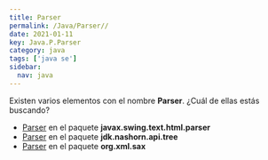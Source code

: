 ```yaml
---
title: Parser
permalink: /Java/Parser//
date: 2021-01-11
key: Java.P.Parser
category: java
tags: ['java se']
sidebar: 
  nav: java
---
```


Existen varios elementos con el nombre **Parser**. ¿Cuál de ellas estás buscando?
<ul>
<li><a href="/Java/Parser-javax-swing-text-html-parser/">Parser</a> en el paquete <strong>javax.swing.text.html.parser</strong></li>
<li><a href="/Java/Parser-jdk-nashorn-api-tree/">Parser</a> en el paquete <strong>jdk.nashorn.api.tree</strong></li>
<li><a href="/Java/Parser-org-xml-sax/">Parser</a> en el paquete <strong>org.xml.sax</strong></li>
<ul>
